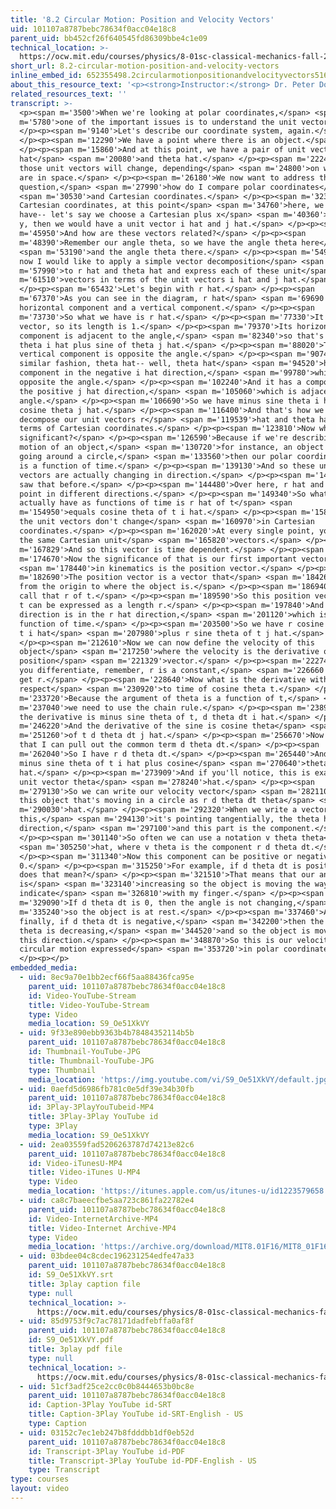 ```yaml
---
title: '8.2 Circular Motion: Position and Velocity Vectors'
uid: 101107a8787bebc78634f0acc04e18c8
parent_uid: bb452cf26f640545fd86309bbe4c1e09
technical_location: >-
  https://ocw.mit.edu/courses/physics/8-01sc-classical-mechanics-fall-2016/week-3-circular-motion/8.2-circular-motion-position-and-velocity-vectors/8.2-circular-motion-position-and-velocity-vectors
short_url: 8.2-circular-motion-position-and-velocity-vectors
inline_embed_id: 652355498.2circularmotionpositionandvelocityvectors51640457
about_this_resource_text: '<p><strong>Instructor:</strong> Dr. Peter Dourmashkin</p>'
related_resources_text: ''
transcript: >-
  <p><span m='3500'>When we're looking at polar coordinates,</span> <span
  m='5780'>one of the important issues is to understand the unit vectors.</span>
  </p><p><span m='9140'>Let's describe our coordinate system, again.</span>
  </p><p><span m='12290'>We have a point where there is an object.</span>
  </p><p><span m='15860'>And at this point, we have a pair of unit vectors, r
  hat</span> <span m='20080'>and theta hat.</span> </p><p><span m='22240'>Now
  those unit vectors will change, depending</span> <span m='24800'>on where you
  are in space.</span> </p><p><span m='26180'>We now want to address the
  question,</span> <span m='27990'>how do I compare polar coordinates</span>
  <span m='30530'>and Cartesian coordinates.</span> </p><p><span m='32310'>In
  Cartesian coordinates, at this point</span> <span m='34760'>here, we would
  have-- let's say we choose a Cartesian plus x</span> <span m='40360'>and plus
  y, then we would have a unit vector i hat and j hat.</span> </p><p><span
  m='45950'>And how are these vectors related?</span> </p><p><span
  m='48390'>Remember our angle theta, so we have the angle theta here</span>
  <span m='53190'>and the angle theta there.</span> </p><p><span m='54930'>And
  now I would like to apply a simple vector decomposition</span> <span
  m='57990'>to r hat and theta hat and express each of these unit</span> <span
  m='61510'>vectors in terms of the unit vectors i hat and j hat.</span>
  </p><p><span m='65432'>Let's begin with r hat.</span> </p><p><span
  m='67370'>As you can see in the diagram, r hat</span> <span m='69690'>has a
  horizontal component and a vertical component.</span> </p><p><span
  m='73730'>So what we have is r hat.</span> </p><p><span m='77330'>It's a unit
  vector, so its length is 1.</span> </p><p><span m='79370'>Its horizontal
  component is adjacent to the angle,</span> <span m='82340'>so that's cosine of
  theta i hat plus sine of theta j hat.</span> </p><p><span m='88020'>The
  vertical component is opposite the angle.</span> </p><p><span m='90740'>In a
  similar fashion, theta hat-- well, theta hat</span> <span m='94520'>has a
  component in the negative i hat direction,</span> <span m='99780'>which is
  opposite the angle.</span> </p><p><span m='102240'>And it has a component in
  the positive j hat direction,</span> <span m='105060'>which is adjacent to the
  angle.</span> </p><p><span m='106690'>So we have minus sine theta i hat plus
  cosine theta j hat.</span> </p><p><span m='116400'>And that's how we can
  decompose our unit vectors r</span> <span m='119539'>hat and theta hat in
  terms of Cartesian coordinates.</span> </p><p><span m='123810'>Now why is this
  significant?</span> </p><p><span m='126590'>Because if we're describing the
  motion of an object,</span> <span m='130720'>for instance, an object that's
  going around a circle,</span> <span m='133560'>then our polar coordinate theta
  is a function of time.</span> </p><p><span m='139130'>And so these unit
  vectors are actually changing in direction.</span> </p><p><span m='143450'>You
  saw that before.</span> </p><p><span m='144480'>Over here, r hat and theta hat
  point in different directions.</span> </p><p><span m='149340'>So what we
  actually have as functions of time is r hat of t</span> <span
  m='154950'>equals cosine theta of t i hat.</span> </p><p><span m='158760'>Now
  the unit vectors don't change</span> <span m='160970'>in Cartesian
  coordinates.</span> </p><p><span m='162020'>At every single point, you have
  the same Cartesian unit</span> <span m='165820'>vectors.</span> </p><p><span
  m='167829'>And so this vector is time dependent.</span> </p><p><span
  m='174670'>Now the significance of that is our first important vector</span>
  <span m='178440'>in kinematics is the position vector.</span> </p><p><span
  m='182690'>The position vector is a vector that</span> <span m='184260'>goes
  from the origin to where the object is.</span> </p><p><span m='186940'>We'll
  call that r of t.</span> </p><p><span m='189590'>So this position vector r of
  t can be expressed as a length r.</span> </p><p><span m='197840'>And its
  direction is in the r hat direction,</span> <span m='201120'>which is a
  function of time.</span> </p><p><span m='203500'>So we have r cosine theta of
  t i hat</span> <span m='207980'>plus r sine theta of t j hat.</span>
  </p><p><span m='212610'>Now we can now define the velocity of this
  object</span> <span m='217250'>where the velocity is the derivative of the
  position</span> <span m='221329'>vector.</span> </p><p><span m='222740'>When
  you differentiate, remember, r is a constant,</span> <span m='226660'>so we
  get r.</span> </p><p><span m='228640'>Now what is the derivative with
  respect</span> <span m='230920'>to time of cosine theta t.</span> </p><p><span
  m='233720'>Because the argument of theta is a function of t,</span> <span
  m='237040'>we need to use the chain rule.</span> </p><p><span m='238940'>So
  the derivative is minus sine theta of t, d theta dt i hat.</span> </p><p><span
  m='246220'>And the derivative of the sine is cosine theta</span> <span
  m='251260'>of t d theta dt j hat.</span> </p><p><span m='256670'>Now notice
  that I can pull out the common term d theta dt.</span> </p><p><span
  m='262040'>So I have r d theta dt.</span> </p><p><span m='265440'>And I have
  minus sine theta of t i hat plus cosine</span> <span m='270640'>theta of t j
  hat.</span> </p><p><span m='273909'>And if you'll notice, this is exactly the
  unit vector theta</span> <span m='278240'>hat.</span> </p><p><span
  m='279130'>So we can write our velocity vector</span> <span m='282110'>for
  this object that's moving in a circle as r d theta dt theta</span> <span
  m='290030'>hat.</span> </p><p><span m='292320'>When we write a vector like
  this,</span> <span m='294130'>it's pointing tangentially, the theta hat
  direction,</span> <span m='297100'>and this part is the component.</span>
  </p><p><span m='301140'>So often we can use a notation v theta theta</span>
  <span m='305250'>hat, where v theta is the component r d theta dt.</span>
  </p><p><span m='311340'>Now this component can be positive or negative or
  0.</span> </p><p><span m='315250'>For example, if d theta dt is positive, what
  does that mean?</span> </p><p><span m='321510'>That means that our angle theta
  is</span> <span m='323140'>increasing so the object is moving the way I
  indicate</span> <span m='326810'>with my finger.</span> </p><p><span
  m='329090'>If d theta dt is 0, then the angle is not changing,</span> <span
  m='335240'>so the object is at rest.</span> </p><p><span m='337460'>And
  finally, if d theta dt is negative,</span> <span m='342200'>then the angle
  theta is decreasing,</span> <span m='344520'>and so the object is moving in
  this direction.</span> </p><p><span m='348870'>So this is our velocity for a
  circular motion expressed</span> <span m='353720'>in polar coordinates.</span>
  </p><p></p>
embedded_media:
  - uid: 8ec9a70e1bb2ecf66f5aa88436fca95e
    parent_uid: 101107a8787bebc78634f0acc04e18c8
    id: Video-YouTube-Stream
    title: Video-YouTube-Stream
    type: Video
    media_location: S9_Oe51XkVY
  - uid: 9f33e890ebb9363b4b78484352114b5b
    parent_uid: 101107a8787bebc78634f0acc04e18c8
    id: Thumbnail-YouTube-JPG
    title: Thumbnail-YouTube-JPG
    type: Thumbnail
    media_location: 'https://img.youtube.com/vi/S9_Oe51XkVY/default.jpg'
  - uid: 0aefd5d6986fb781c0e5df39e34b30fb
    parent_uid: 101107a8787bebc78634f0acc04e18c8
    id: 3Play-3PlayYouTubeid-MP4
    title: 3Play-3Play YouTube id
    type: 3Play
    media_location: S9_Oe51XkVY
  - uid: 2ea03559fad5206263787d74213e82c6
    parent_uid: 101107a8787bebc78634f0acc04e18c8
    id: Video-iTunesU-MP4
    title: Video-iTunes U-MP4
    type: Video
    media_location: 'https://itunes.apple.com/us/itunes-u/id1223579658'
  - uid: ca8c7baeecfbe5aa723c861fa22782e4
    parent_uid: 101107a8787bebc78634f0acc04e18c8
    id: Video-InternetArchive-MP4
    title: Video-Internet Archive-MP4
    type: Video
    media_location: 'https://archive.org/download/MIT8.01F16/MIT8_01F16_L08v02_360p.mp4'
  - uid: 03bdee04c8cdec196231254edfe47a33
    parent_uid: 101107a8787bebc78634f0acc04e18c8
    id: S9_Oe51XkVY.srt
    title: 3play caption file
    type: null
    technical_location: >-
      https://ocw.mit.edu/courses/physics/8-01sc-classical-mechanics-fall-2016/week-3-circular-motion/8.2-circular-motion-position-and-velocity-vectors/8.2-circular-motion-position-and-velocity-vectors/S9_Oe51XkVY.srt
  - uid: 85d9753f9c7ac78171dadfebffa0af8f
    parent_uid: 101107a8787bebc78634f0acc04e18c8
    id: S9_Oe51XkVY.pdf
    title: 3play pdf file
    type: null
    technical_location: >-
      https://ocw.mit.edu/courses/physics/8-01sc-classical-mechanics-fall-2016/week-3-circular-motion/8.2-circular-motion-position-and-velocity-vectors/8.2-circular-motion-position-and-velocity-vectors/S9_Oe51XkVY.pdf
  - uid: 51cf3adf25ce2cc0c0b8444653b0bc8e
    parent_uid: 101107a8787bebc78634f0acc04e18c8
    id: Caption-3Play YouTube id-SRT
    title: Caption-3Play YouTube id-SRT-English - US
    type: Caption
  - uid: 03152c7ec1eb247b8fdddbb1df0eb52d
    parent_uid: 101107a8787bebc78634f0acc04e18c8
    id: Transcript-3Play YouTube id-PDF
    title: Transcript-3Play YouTube id-PDF-English - US
    type: Transcript
type: courses
layout: video
---
```

